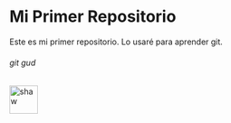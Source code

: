 # Mi Primer Repositorio
Este es mi primer repositorio. Lo usaré para aprender git. 


###### git gud
<img src="https://static.wikia.nocookie.net/hollowknight/images/1/16/Hornet_Idle.png" alt="shaw" height="50">